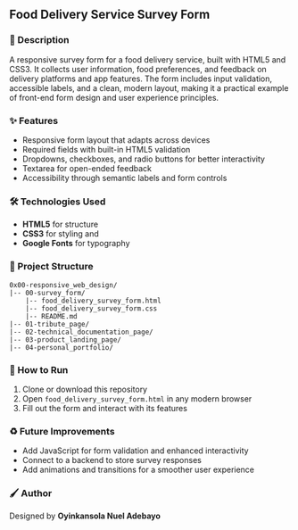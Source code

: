 ## Food Delivery Service Survey Form

### :book: Description

A responsive survey form for a food delivery service, built with HTML5 and CSS3. It collects user information, food preferences, and feedback on delivery platforms and app features. The form includes input validation, accessible labels, and a clean, modern layout, making it a practical example of front-end form design and user experience principles.

### :sparkles: Features

- Responsive form layout that adapts across devices  
- Required fields with built-in HTML5 validation  
- Dropdowns, checkboxes, and radio buttons for better interactivity  
- Textarea for open-ended feedback  
- Accessibility through semantic labels and form controls 

### :hammer_and_wrench: Technologies Used

- **HTML5** for structure
- **CSS3** for styling and
- **Google Fonts** for typography

### :file_folder: Project Structure

```
0x00-responsive_web_design/
|-- 00-survey_form/
    |-- food_delivery_survey_form.html
    |-- food_delivery_survey_form.css
    |-- README.md
|-- 01-tribute_page/
|-- 02-technical_documentation_page/
|-- 03-product_landing_page/
|-- 04-personal_portfolio/
```

### :rocket: How to Run

1. Clone or download this repository
2. Open `food_delivery_survey_form.html` in any modern browser
3. Fill out the form and interact with its features

### :recycle: Future Improvements

- Add JavaScript for form validation and enhanced interactivity  
- Connect to a backend to store survey responses  
- Add animations and transitions for a smoother user experience 

### :paintbrush: Author
Designed by **Oyinkansola Nuel Adebayo**
